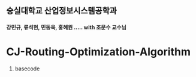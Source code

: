 ## 숭실대학교 산업정보시스템공학과
#### 강민규, 류석현, 민동욱, 홍혜원 ..... with 조문수 교수님
# CJ-Routing-Optimization-Algorithm

 1. basecode
